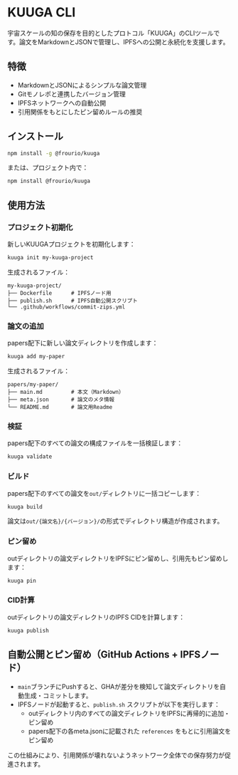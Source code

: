 # KUUGA CLI

宇宙スケールの知の保存を目的としたプロトコル「KUUGA」のCLIツールです。論文をMarkdownとJSONで管理し、IPFSへの公開と永続化を支援します。

## 特徴
- MarkdownとJSONによるシンプルな論文管理
- Gitモノレポと連携したバージョン管理
- IPFSネットワークへの自動公開
- 引用関係をもとにしたピン留めルールの推奨

## インストール

```bash
npm install -g @frourio/kuuga
```

または、プロジェクト内で：

```bash
npm install @frourio/kuuga
```

## 使用方法

### プロジェクト初期化
新しいKUUGAプロジェクトを初期化します：

```bash
kuuga init my-kuuga-project
```

生成されるファイル：

```
my-kuuga-project/
├── Dockerfile      # IPFSノード用
├── publish.sh      # IPFS自動公開スクリプト
└── .github/workflows/commit-zips.yml
```

### 論文の追加
papers配下に新しい論文ディレクトリを作成します：

```bash
kuuga add my-paper
```

生成されるファイル：

```
papers/my-paper/
├── main.md         # 本文（Markdown）
├── meta.json       # 論文のメタ情報
└── README.md       # 論文用Readme
```

### 検証

papers配下のすべての論文の構成ファイルを一括検証します：

```bash
kuuga validate
```

### ビルド

papers配下のすべての論文を`out/`ディレクトリに一括コピーします：

```bash
kuuga build
```

論文は`out/{論文名}/{バージョン}/`の形式でディレクトリ構造が作成されます。

### ピン留め

outディレクトリの論文ディレクトリをIPFSにピン留めし、引用先もピン留めします：

```bash
kuuga pin
```

### CID計算

outディレクトリの論文ディレクトリのIPFS CIDを計算します：

```bash
kuuga publish
```

## 自動公開とピン留め（GitHub Actions + IPFSノード）

- `main`ブランチにPushすると、GHAが差分を検知して論文ディレクトリを自動生成・コミットします。
- IPFSノードが起動すると、`publish.sh` スクリプトが以下を実行します：
  - outディレクトリ内のすべての論文ディレクトリをIPFSに再帰的に追加・ピン留め
  - papers配下の各meta.jsonに記載された `references` をもとに引用論文をピン留め

この仕組みにより、引用関係が壊れないようネットワーク全体での保存努力が促進されます。
